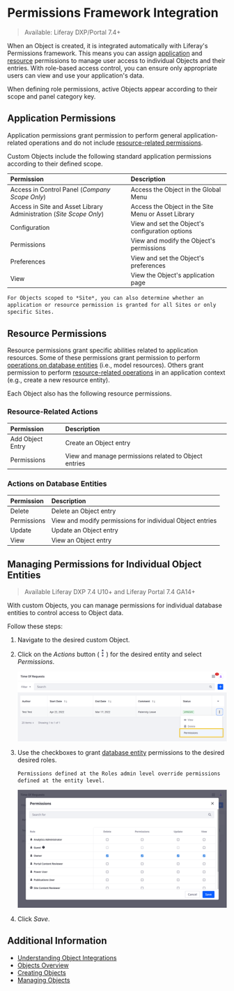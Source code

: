 # Permissions Framework Integration

> Available: Liferay DXP/Portal 7.4+

When an Object is created, it is integrated automatically with Liferay's Permissions framework. This means you can assign [application](#application-permissions) and [resource](#resource-permissions) permissions to manage user access to individual Objects and their entries. With role-based access control, you can ensure only appropriate users can view and use your application's data.

When defining role permissions, active Objects appear according to their scope and panel category key.

## Application Permissions

Application permissions grant permission to perform general application-related operations and do not include [resource-related permissions](#object-resource-permissions).

Custom Objects include the following standard application permissions according to their defined scope.

| Permission | Description |
| :--- | :--- |
| Access in Control Panel (*Company Scope Only*) | Access the Object in the Global Menu |
| Access in Site and Asset Library Administration (*Site Scope Only*) | Access the Object in the Site Menu or Asset Library |
| Configuration | View and set the Object's configuration options |
| Permissions | View and modify the Object's permissions |
| Preferences | View and set the Object's preferences |
| View | View the Object's application page |

```{note}
For Objects scoped to *Site*, you can also determine whether an application or resource permission is granted for all Sites or only specific Sites.
```

## Resource Permissions

Resource permissions grant specific abilities related to application resources. Some of these permissions grant permission to perform [operations on database entities](#actions-on-database-entities) (i.e., model resources). Others grant permission to perform [resource-related operations](#resource-related-actions) in an application context (e.g., create a new resource entity).

Each Object also has the following resource permissions.

### Resource-Related Actions

| Permission | Description |
| :--- | :--- |
| Add Object Entry | Create an Object entry |
| Permissions | View and manage permissions related to Object entries |

### Actions on Database Entities

| Permission | Description |
| :--- | :--- |
| Delete | Delete an Object entry |
| Permissions | View and modify permissions for individual Object entries |
| Update | Update an Object entry |
| View | View an Object entry |

## Managing Permissions for Individual Object Entities

> Available Liferay DXP 7.4 U10+ and Liferay Portal 7.4 GA14+

With custom Objects, you can manage permissions for individual database entities to control access to Object data.

Follow these steps:

1. Navigate to the desired custom Object.

1. Click on the *Actions* button (![Actions Button](../../../images/icon-actions.png)) for the desired entity and select *Permissions*.

   ![Click the Actions button for the desired entity and select Permissions.](./permissions-framework-integration/images/01.png)

1. Use the checkboxes to grant [database entity](#actions-on-database-entities) permissions to the desired desired roles.

   ```{note}
   Permissions defined at the Roles admin level override permissions defined at the entity level.
   ```

   ![Use the checkboxes to assign permissions to the desired roles.](./permissions-framework-integration/images/02.png)

1. Click *Save*.

## Additional Information

* [Understanding Object Integrations](../understanding-object-integrations.md)
* [Objects Overview](../../objects.md)
* [Creating Objects](../creating-and-managing-objects/creating-objects.md)
* [Managing Objects](../creating-and-managing-objects/managing-objects.md)
